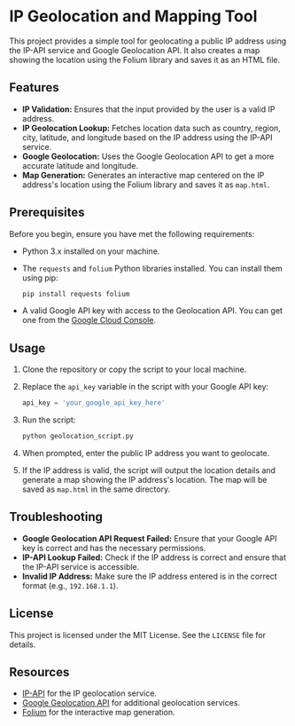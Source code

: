 # IP Geolocation and Mapping Tool

This project provides a simple tool for geolocating a public IP address using the IP-API service and Google Geolocation API. It also creates a map showing the location using the Folium library and saves it as an HTML file.

## Features

- **IP Validation:** Ensures that the input provided by the user is a valid IP address.
- **IP Geolocation Lookup:** Fetches location data such as country, region, city, latitude, and longitude based on the IP address using the IP-API service.
- **Google Geolocation:** Uses the Google Geolocation API to get a more accurate latitude and longitude.
- **Map Generation:** Generates an interactive map centered on the IP address's location using the Folium library and saves it as `map.html`.

## Prerequisites

Before you begin, ensure you have met the following requirements:

- Python 3.x installed on your machine.
- The `requests` and `folium` Python libraries installed. You can install them using pip:

    ```bash
    pip install requests folium
    ```

- A valid Google API key with access to the Geolocation API. You can get one from the [Google Cloud Console](https://console.cloud.google.com/).

## Usage

1. Clone the repository or copy the script to your local machine.

2. Replace the `api_key` variable in the script with your Google API key:

    ```python
    api_key = 'your_google_api_key_here'
    ```

3. Run the script:

    ```bash
    python geolocation_script.py
    ```

4. When prompted, enter the public IP address you want to geolocate.

5. If the IP address is valid, the script will output the location details and generate a map showing the IP address's location. The map will be saved as `map.html` in the same directory.


## Troubleshooting

- **Google Geolocation API Request Failed:** Ensure that your Google API key is correct and has the necessary permissions.
- **IP-API Lookup Failed:** Check if the IP address is correct and ensure that the IP-API service is accessible.
- **Invalid IP Address:** Make sure the IP address entered is in the correct format (e.g., `192.168.1.1`).

## License

This project is licensed under the MIT License. See the `LICENSE` file for details.

## Resources

- [IP-API](http://ip-api.com/) for the IP geolocation service.
- [Google Geolocation API](https://developers.google.com/maps/documentation/geolocation/overview) for additional geolocation services.
- [Folium](https://python-visualization.github.io/folium/) for the interactive map generation.


